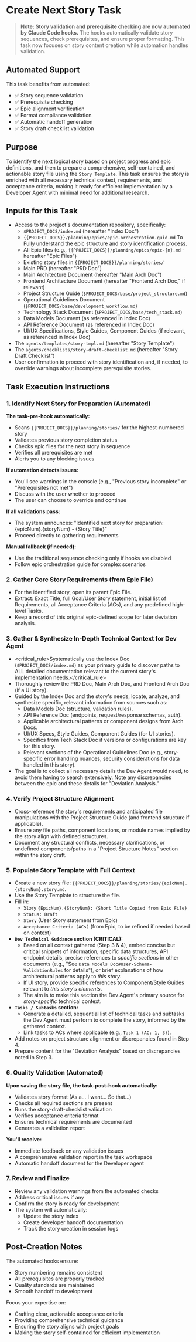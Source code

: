 # Create Next Story Task

> **Note: Story validation and prerequisite checking are now automated by Claude Code hooks.** The hooks automatically validate story sequences, check prerequisites, and ensure proper formatting. This task now focuses on story content creation while automation handles validation.

## Automated Support
This task benefits from automated:
- ✅ Story sequence validation
- ✅ Prerequisite checking
- ✅ Epic alignment verification
- ✅ Format compliance validation
- ✅ Automatic handoff generation
- ✅ Story draft checklist validation

## Purpose

To identify the next logical story based on project progress and epic definitions, and then to prepare a comprehensive, self-contained, and actionable story file using the `Story Template`. This task ensures the story is enriched with all necessary technical context, requirements, and acceptance criteria, making it ready for efficient implementation by a Developer Agent with minimal need for additional research.

## Inputs for this Task

- Access to the project's documentation repository, specifically:
  - `$PROJECT_DOCS/index.md` (hereafter "Index Doc")
  - `{{PROJECT_DOCS}}/planning/epics/epic-orchestration-guid.md` To Fully understand the epic structure and story identification process.
  - All Epic files (e.g., `{{PROJECT_DOCS}}/planning/epics/epic-{n}.md` - hereafter "Epic Files")
  - Existing story files in `{{PROJECT_DOCS}}/planning/stories/`
  - Main PRD (hereafter "PRD Doc")
  - Main Architecture Document (hereafter "Main Arch Doc")
  - Frontend Architecture Document (hereafter "Frontend Arch Doc," if relevant)
  - Project Structure Guide (`$PROJECT_DOCS/base/project_structure.md`)
  - Operational Guidelines Document (`$PROJECT_DOCS/base/development_workflow.md`)
  - Technology Stack Document (`$PROJECT_DOCS/base/tech_stack.md`)
  - Data Models Document (as referenced in Index Doc)
  - API Reference Document (as referenced in Index Doc)
  - UI/UX Specifications, Style Guides, Component Guides (if relevant, as referenced in Index Doc)
- The `agents/templates/story-tmpl.md` (hereafter "Story Template")
- The `agents/checklists/story-draft-checklist.md` (hereafter "Story Draft Checklist")
- User confirmation to proceed with story identification and, if needed, to override warnings about incomplete prerequisite stories.

## Task Execution Instructions

### 1. Identify Next Story for Preparation (Automated)

**The task-pre-hook automatically:**
- Scans `{{PROJECT_DOCS}}/planning/stories/` for the highest-numbered story
- Validates previous story completion status
- Checks epic files for the next story in sequence
- Verifies all prerequisites are met
- Alerts you to any blocking issues

**If automation detects issues:**
- You'll see warnings in the console (e.g., "Previous story incomplete" or "Prerequisites not met")
- Discuss with the user whether to proceed
- The user can choose to override and continue

**If all validations pass:**
- The system announces: "Identified next story for preparation: {epicNum}.{storyNum} - {Story Title}"
- Proceed directly to gathering requirements

**Manual fallback (if needed):**
- Use the traditional sequence checking only if hooks are disabled
- Follow epic orchestration guide for complex scenarios

### 2. Gather Core Story Requirements (from Epic File)

- For the identified story, open its parent Epic File.
- Extract: Exact Title, full Goal/User Story statement, initial list of Requirements, all Acceptance Criteria (ACs), and any predefined high-level Tasks.
- Keep a record of this original epic-defined scope for later deviation analysis.

### 3. Gather & Synthesize In-Depth Technical Context for Dev Agent

- <critical_rule>Systematically use the Index Doc (`$PROJECT_DOCS/index.md`) as your primary guide to discover paths to ALL detailed documentation relevant to the current story's implementation needs.</critical_rule>
- Thoroughly review the PRD Doc, Main Arch Doc, and Frontend Arch Doc (if a UI story).
- Guided by the Index Doc and the story's needs, locate, analyze, and synthesize specific, relevant information from sources such as:
  - Data Models Doc (structure, validation rules).
  - API Reference Doc (endpoints, request/response schemas, auth).
  - Applicable architectural patterns or component designs from Arch Docs.
  - UI/UX Specs, Style Guides, Component Guides (for UI stories).
  - Specifics from Tech Stack Doc if versions or configurations are key for this story.
  - Relevant sections of the Operational Guidelines Doc (e.g., story-specific error handling nuances, security considerations for data handled in this story).
- The goal is to collect all necessary details the Dev Agent would need, to avoid them having to search extensively. Note any discrepancies between the epic and these details for "Deviation Analysis."

### 4. Verify Project Structure Alignment

- Cross-reference the story's requirements and anticipated file manipulations with the Project Structure Guide (and frontend structure if applicable).
- Ensure any file paths, component locations, or module names implied by the story align with defined structures.
- Document any structural conflicts, necessary clarifications, or undefined components/paths in a "Project Structure Notes" section within the story draft.

### 5. Populate Story Template with Full Context

- Create a new story file: `{{PROJECT_DOCS}}/planning/stories/{epicNum}.{storyNum}.story.md`.
- Use the Story Template to structure the file.
- Fill in:
  - Story `{EpicNum}.{StoryNum}: {Short Title Copied from Epic File}`
  - `Status: Draft`
  - `Story` (User Story statement from Epic)
  - `Acceptance Criteria (ACs)` (from Epic, to be refined if needed based on context)
- **`Dev Technical Guidance` section (CRITICAL):**
  - Based on all context gathered (Step 3 & 4), embed concise but critical snippets of information, specific data structures, API endpoint details, precise references to _specific sections_ in other documents (e.g., "See `Data Models Doc#User-Schema-ValidationRules` for details"), or brief explanations of how architectural patterns apply to _this story_.
  - If UI story, provide specific references to Component/Style Guides relevant to _this story's elements_.
  - The aim is to make this section the Dev Agent's primary source for _story-specific_ technical context.
- **`Tasks / Subtasks` section:**
  - Generate a detailed, sequential list of technical tasks and subtasks the Dev Agent must perform to complete the story, informed by the gathered context.
  - Link tasks to ACs where applicable (e.g., `Task 1 (AC: 1, 3)`).
- Add notes on project structure alignment or discrepancies found in Step 4.
- Prepare content for the "Deviation Analysis" based on discrepancies noted in Step 3.

### 6. Quality Validation (Automated)

**Upon saving the story file, the task-post-hook automatically:**
- Validates story format (As a... I want... So that...)
- Checks all required sections are present
- Runs the story-draft-checklist validation
- Verifies acceptance criteria format
- Ensures technical requirements are documented
- Generates a validation report

**You'll receive:**
- Immediate feedback on any validation issues
- A comprehensive validation report in the task workspace
- Automatic handoff document for the Developer agent

### 7. Review and Finalize

- Review any validation warnings from the automated checks
- Address critical issues if any
- Confirm the story is ready for development
- The system will automatically:
  - Update the story index
  - Create developer handoff documentation
  - Track the story creation in session logs

## Post-Creation Notes

The automated hooks ensure:
- Story numbering remains consistent
- All prerequisites are properly tracked
- Quality standards are maintained
- Smooth handoff to development

Focus your expertise on:
- Crafting clear, actionable acceptance criteria
- Providing comprehensive technical guidance
- Ensuring the story aligns with project goals
- Making the story self-contained for efficient implementation
